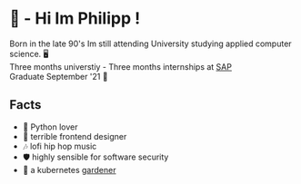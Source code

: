 # 👋 - Hi Im Philipp !

Born in the late 90's Im still attending University studying applied computer science. 🖥️<br>
Three months universtiy - Three months internships at [SAP](https://github.com/SAP)<br>
Graduate September '21 🎉

## Facts
- 🐍 Python lover
- 🤮 terrible frontend designer
- 🎶 lofi hip hop music
- 🛡️ highly sensible for software security
- 🏡 a kubernetes [gardener](https://github.com/gardener)
